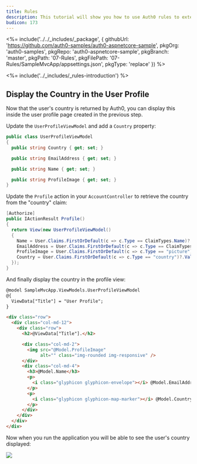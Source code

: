 ```yaml
---
title: Rules
description: This tutorial will show you how to use Auth0 rules to extend what Auth0 has to offer.
budicon: 173
---
```


<%= include('../../_includes/_package', {
  githubUrl: 'https://github.com/auth0-samples/auth0-aspnetcore-sample',
  pkgOrg: 'auth0-samples',
  pkgRepo: 'auth0-aspnetcore-sample',
  pkgBranch: 'master',
  pkgPath: '07-Rules',
  pkgFilePath: '07-Rules/SampleMvcApp/appsettings.json',
  pkgType: 'replace'
}) %>



<%= include('../_includes/_rules-introduction') %>

## Display the Country in the User Profile

Now that the user's country is returned by Auth0, you can display this inside the user profile page created in the previous step.

Update the `UserProfileViewModel` and add a `Country` property:

```csharp
public class UserProfileViewModel
{
  public string Country { get; set; }

  public string EmailAddress { get; set; }

  public string Name { get; set; }

  public string ProfileImage { get; set; }
}
```

Update the `Profile` action in your `AccountController` to retrieve the country from the "country" claim:

```csharp
[Authorize]
public IActionResult Profile()
{
  return View(new UserProfileViewModel()
  {
    Name = User.Claims.FirstOrDefault(c => c.Type == ClaimTypes.Name)?.Value,
    EmailAddress = User.Claims.FirstOrDefault(c => c.Type == ClaimTypes.Email)?.Value,
    ProfileImage = User.Claims.FirstOrDefault(c => c.Type == "picture")?.Value,
    Country = User.Claims.FirstOrDefault(c => c.Type == "country")?.Value
  });
}
```

And finally display the country in the profile view:

```html
@model SampleMvcApp.ViewModels.UserProfileViewModel
@{
  ViewData["Title"] = "User Profile";
}

<div class="row">
  <div class="col-md-12">
    <div class="row">
      <h2>@ViewData["Title"].</h2>

      <div class="col-md-2">
        <img src="@Model.ProfileImage"
             alt="" class="img-rounded img-responsive" />
      </div>
      <div class="col-md-4">
        <h3>@Model.Name</h3>
        <p>
          <i class="glyphicon glyphicon-envelope"></i> @Model.EmailAddress
        </p>
        <p>
          <i class="glyphicon glyphicon-map-marker"></i> @Model.Country
        </p>
      </div>
    </div>
  </div>
</div>
```

Now when you run the application you will be able to see the user's country displayed:

![](/media/articles/server-platforms/aspnet-core/user-profile-country.png)
